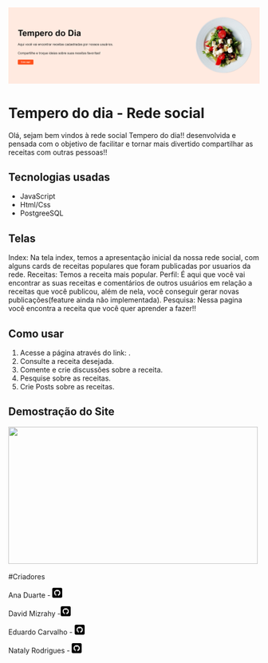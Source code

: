 <img src="assets/capa.png">


# Tempero do dia - Rede social

Olá, sejam bem vindos à rede social Tempero do dia!!
desenvolvida e pensada com o objetivo de facilitar e tornar mais divertido compartilhar as receitas com outras pessoas!!

## Tecnologias usadas

- JavaScript
- Html/Css
- PostgreeSQL

## Telas

Index: Na tela index, temos a apresentação inicial da nossa rede social, com alguns cards de receitas populares que foram publicadas por usuarios da rede.
Receitas: Temos a receita mais popular.
Perfil: É aqui que você vai encontrar as suas receitas e comentários de outros usuários em relação a receitas que você publicou, além de nela, você conseguir gerar novas publicações(feature ainda não implementada).
Pesquisa: Nessa pagina você encontra a receita que você quer aprender a fazer!!

## Como usar

1. Acesse a página através do link: .
2. Consulte a receita desejada.
3. Comente e crie discussões sobre a receita.
4. Pesquise sobre as receitas.
5. Crie Posts sobre as receitas.

## Demostração do Site


<img width="500px" height="275px" src="assets/TemperoDoDia.gif">



#Criadores
<p>
Ana Duarte - <a href="https://github.com/AnaDuarteS"><img src="assets/github.png" heigth="20px" width="20px"></a>
</p>
<p>
David Mizrahy -<a href="https://github.com/DavidMzNeto"><img src="assets/github.png" heigth="20px" width="20px"></a>
</p>
<p>
Eduardo Carvalho - <a href="https://github.com/DavidMzNeto"><img src="assets/github.png" heigth="20px" width="20px"></a>
</p>
<p>
Nataly Rodrigues - <a href="https://github.com/natalyrodrigues"><img src="assets/github.png" heigth="20px" width="20px"></a>
</p>
